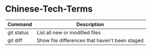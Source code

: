 # Chinese-Tech-Terms

| Command | Description |
| --- | --- |
| git status | List all new or modified files |
| git diff | Show file differences that haven't been staged |
